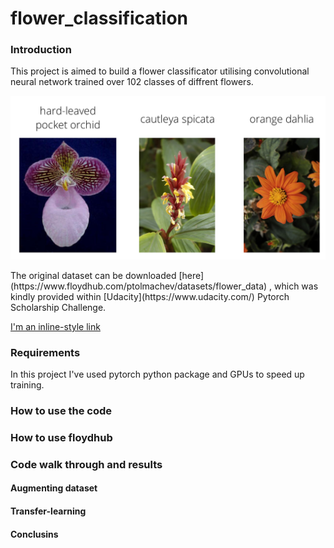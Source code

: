 # flower_classification

### Introduction
This project is aimed to build a flower classificator utilising convolutional neural network trained over 102 classes of diffrent flowers. 

<p align="center">
<img src="https://github.com/ptolmachev/flower_classification/blob/master/img/Flowers.png"/>
</p>
The original dataset can be downloaded 
[here](https://www.floydhub.com/ptolmachev/datasets/flower_data)
, which was kindly provided within [Udacity](https://www.udacity.com/) Pytorch Scholarship Challenge.

[I'm an inline-style link](https://www.google.com)

### Requirements
In this project I've used pytorch python package and GPUs to speed up training. 

### How to use the code

### How to use floydhub 

### Code walk through and results

#### Augmenting dataset

####  Transfer-learning

#### Conclusins
